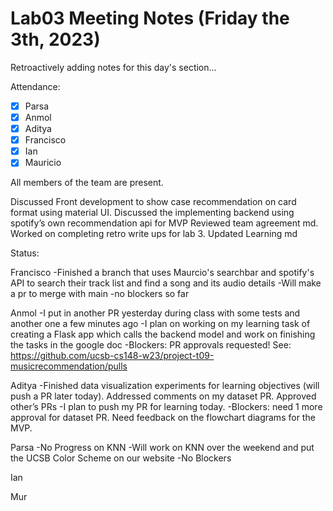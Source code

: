 # Lab03 Meeting Notes (Friday the 3th, 2023)

Retroactively adding notes for this day's section...

Attendance:
 - [X] Parsa
 - [X] Anmol
 - [X] Aditya
 - [X] Francisco
 - [X] Ian
 - [X] Mauricio

All members of the team are present.

Discussed Front development to show case recommendation on card format using  material UI.
Discussed the implementing backend using spotify’s own recommendation api for MVP 
Reviewed team agreement md. 
Worked on completing retro write ups for lab 3. 
Updated Learning md

Status:

Francisco
-Finished a branch that uses Maurcio's searchbar and spotify's API to search their track list and find a song and its audio details
-Will make a pr to merge with main
-no blockers so far

Anmol
-I put in another PR yesterday during class with some tests and another one a few minutes ago
-I plan on working on my learning task of creating a Flask app which calls the backend model and work on finishing the tasks in the google doc
-Blockers: PR approvals requested! See: https://github.com/ucsb-cs148-w23/project-t09-musicrecommendation/pulls


Aditya 
-Finished data visualization experiments for learning objectives (will push a PR later today). Addressed comments on my dataset PR. Approved other’s PRs
-I plan to push my PR for learning today. 
-Blockers: need 1 more approval for dataset PR. Need feedback on the flowchart diagrams for the MVP.


Parsa 
-No Progress on KNN
-Will work on KNN over the weekend and put the UCSB Color Scheme on our website
-No Blockers

Ian

Mur





